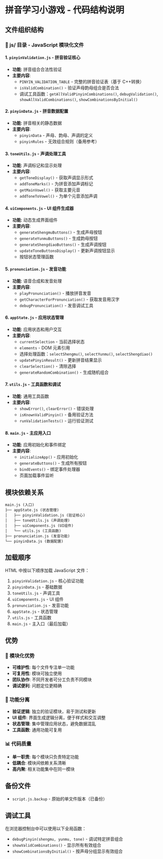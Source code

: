 # 拼音学习小游戏 - 代码结构说明

## 文件组织结构

### 📁 js/ 目录 - JavaScript 模块化文件

#### 1. `pinyinValidation.js` - 拼音验证核心

- **功能**: 拼音组合合法性验证
- **主要内容**:
  - `PINYIN_VALIDATION_TABLE` - 完整的拼音验证表（基于 C++转换）
  - `isValidCombination()` - 验证声母韵母组合是否合法
  - 调试工具函数：`getAllValidPinyinCombinations()`, `debugValidation()`, `showAllValidCombinations()`, `showCombinationsByInitial()`

#### 2. `pinyinData.js` - 拼音数据配置

- **功能**: 拼音相关的静态数据
- **主要内容**:
  - `pinyinData` - 声母、韵母、声调的定义
  - `pinyinRules` - 无效组合规则（备用参考）

#### 3. `toneUtils.js` - 声调处理工具

- **功能**: 声调标记和显示处理
- **主要内容**:
  - `getToneDisplay()` - 获取声调显示形式
  - `addToneMarks()` - 为拼音添加声调标记
  - `getMainVowel()` - 获取主要元音
  - `addToneToVowel()` - 为单个元音添加声调

#### 4. `uiComponents.js` - UI 组件生成器

- **功能**: 动态生成界面组件
- **主要内容**:
  - `generateShengmuButtons()` - 生成声母按钮
  - `generateYunmuButtons()` - 生成韵母按钮
  - `generateShengdiaoButtons()` - 生成声调按钮
  - `updateToneButtonsDisplay()` - 更新声调按钮显示
  - 按钮状态管理函数

#### 5. `pronunciation.js` - 发音功能

- **功能**: 语音合成和发音处理
- **主要内容**:
  - `playPronunciation()` - 播放拼音发音
  - `getCharacterForPronunciation()` - 获取发音用汉字
  - `debugPronunciation()` - 发音调试工具

#### 6. `appState.js` - 应用状态管理

- **功能**: 应用状态和用户交互
- **主要内容**:
  - `currentSelection` - 当前选择状态
  - `elements` - DOM 元素引用
  - 选择处理函数：`selectShengmu()`, `selectYunmu()`, `selectShengdiao()`
  - `updatePinyinResult()` - 更新拼音结果显示
  - `clearSelection()` - 清除选择
  - `generateRandomCombination()` - 生成随机组合

#### 7. `utils.js` - 工具函数和调试

- **功能**: 通用工具函数
- **主要内容**:
  - `showError()`, `clearError()` - 错误处理
  - `isKnownValidPinyin()` - 备用验证方法
  - `runValidationTests()` - 运行验证测试

#### 8. `main.js` - 主应用入口

- **功能**: 应用初始化和事件绑定
- **主要内容**:
  - `initializeApp()` - 应用初始化
  - `generateButtons()` - 生成所有按钮
  - `bindEvents()` - 绑定事件处理器
  - 页面加载事件监听

## 模块依赖关系

```
main.js (入口)
├── appState.js (状态管理)
│   ├── pinyinValidation.js (验证核心)
│   ├── toneUtils.js (声调处理)
│   ├── uiComponents.js (UI组件)
│   └── utils.js (工具函数)
├── pronunciation.js (发音功能)
└── pinyinData.js (数据配置)
```

## 加载顺序

HTML 中按以下顺序加载 JavaScript 文件：

1. `pinyinValidation.js` - 核心验证功能
2. `pinyinData.js` - 基础数据
3. `toneUtils.js` - 声调工具
4. `uiComponents.js` - UI 组件
5. `pronunciation.js` - 发音功能
6. `appState.js` - 状态管理
7. `utils.js` - 工具函数
8. `main.js` - 主入口（最后加载）

## 优势

### 🎯 模块化优势

- **可维护性**: 每个文件专注单一功能
- **可复用性**: 模块可独立使用
- **团队协作**: 不同开发者可分工负责不同模块
- **调试便利**: 问题定位更精确

### 🚀 功能分离

- **验证逻辑**: 独立的验证模块，易于测试和更新
- **UI 组件**: 界面生成逻辑分离，便于样式和交互调整
- **状态管理**: 集中管理应用状态，避免数据混乱
- **工具函数**: 通用功能可复用

### 📊 代码质量

- **单一职责**: 每个模块只负责特定功能
- **低耦合**: 模块间依赖关系清晰
- **高内聚**: 相关功能集中在同一模块

## 备份文件

- `script.js.backup` - 原始的单文件版本（已备份）

## 调试工具

在浏览器控制台中可以使用以下全局函数：

- `debugPinyin(shengmu, yunmu, tone)` - 调试特定拼音组合
- `showValidCombinations()` - 显示所有有效组合
- `showCombinationsByInitial()` - 按声母分组显示有效组合
